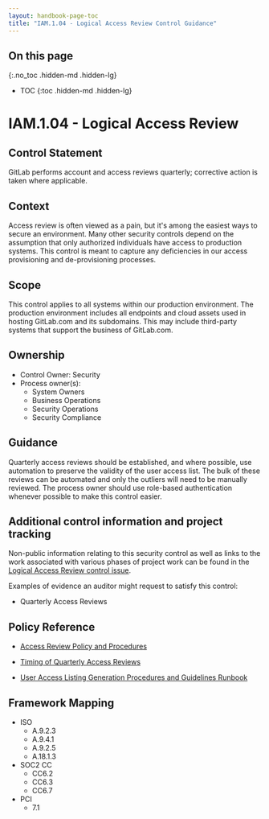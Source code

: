 ```yaml
---
layout: handbook-page-toc
title: "IAM.1.04 - Logical Access Review Control Guidance"
---
```


## On this page
{:.no_toc .hidden-md .hidden-lg}

- TOC
{:toc .hidden-md .hidden-lg}

# IAM.1.04 - Logical Access Review

## Control Statement

GitLab performs account and access reviews quarterly; corrective action is taken where applicable. 

## Context

Access review is often viewed as a pain, but it's among the easiest ways to secure an environment. Many other security controls depend on the assumption that only authorized individuals have access to production systems. This control is meant to capture any deficiencies in our access provisioning and de-provisioning processes.

## Scope

This control applies to all systems within our production environment. The production environment includes all endpoints and cloud assets used in hosting GitLab.com and its subdomains. This may include third-party systems that support the business of GitLab.com.

## Ownership

* Control Owner: Security 
* Process owner(s):
    * System Owners
    * Business Operations
    * Security Operations
    * Security Compliance


## Guidance

Quarterly access reviews should be established, and where possible, use automation to preserve the validity of the user access list. The bulk of these reviews can be automated and only the outliers will need to be manually reviewed. The process owner should use role-based authentication whenever possible to make this control easier.

## Additional control information and project tracking

Non-public information relating to this security control as well as links to the work associated with various phases of project work can be found in the [Logical Access Review control issue](https://gitlab.com/gitlab-com/gl-security/compliance/compliance/issues/808).

Examples of evidence an auditor might request to satisfy this control:
* Quarterly Access Reviews

## Policy Reference

* [Access Review Policy and Procedures](https://about.gitlab.com/handbook/engineering/security/#access-reviews)

* [Timing of Quarterly Access Reviews](https://about.gitlab.com/handbook/engineering/security/#timing-of-quarterly-access-reviews)

* [User Access Listing Generation Procedures and Guidelines Runbook](https://gitlab.com/gitlab-com/gl-security/compliance/compliance/blob/master/runbooks/Access_Review_Runbook.md)


## Framework Mapping

* ISO
  * A.9.2.3
  * A.9.4.1
  * A.9.2.5
  * A.18.1.3
* SOC2 CC
  * CC6.2
  * CC6.3
  * CC6.7
* PCI
  * 7.1
